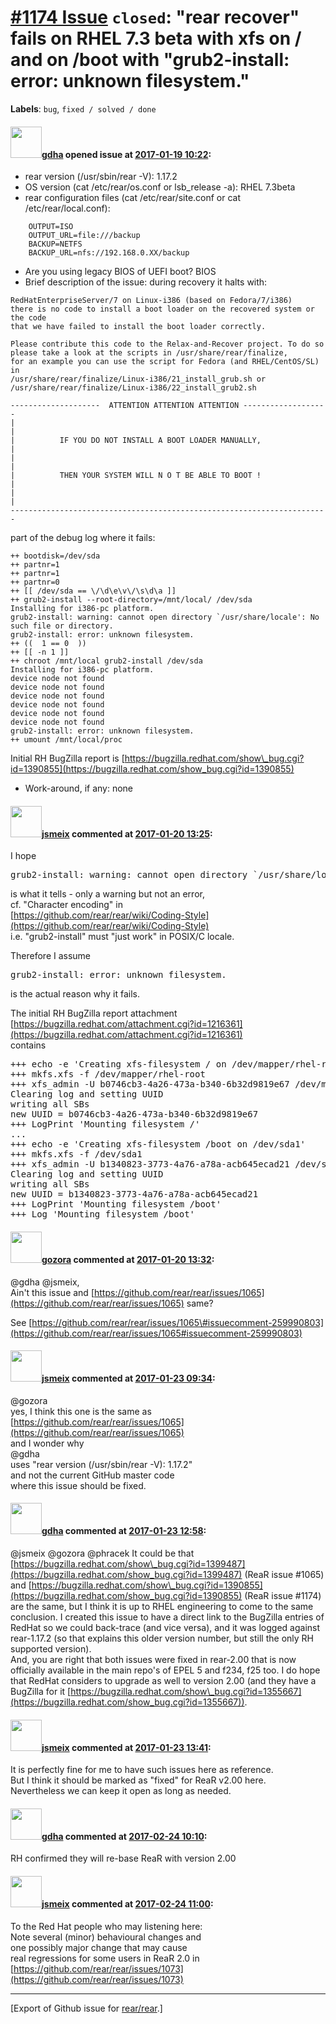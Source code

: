 [\#1174 Issue](https://github.com/rear/rear/issues/1174) `closed`: "rear recover" fails on RHEL 7.3 beta with xfs on / and on /boot with "grub2-install: error: unknown filesystem."
====================================================================================================================================================================================

**Labels**: `bug`, `fixed / solved / done`

#### <img src="https://avatars.githubusercontent.com/u/888633?u=cdaeb31efcc0048d3619651aa18dd4b76e636b21&v=4" width="50">[gdha](https://github.com/gdha) opened issue at [2017-01-19 10:22](https://github.com/rear/rear/issues/1174):

-   rear version (/usr/sbin/rear -V): 1.17.2
-   OS version (cat /etc/rear/os.conf or lsb\_release -a): RHEL 7.3beta
-   rear configuration files (cat /etc/rear/site.conf or cat
    /etc/rear/local.conf):

<!-- -->

        OUTPUT=ISO
        OUTPUT_URL=file:///backup
        BACKUP=NETFS
        BACKUP_URL=nfs://192.168.0.XX/backup

-   Are you using legacy BIOS of UEFI boot? BIOS
-   Brief description of the issue: during recovery it halts with:

<!-- -->

    RedHatEnterpriseServer/7 on Linux-i386 (based on Fedora/7/i386)
    there is no code to install a boot loader on the recovered system or the code
    that we have failed to install the boot loader correctly.

    Please contribute this code to the Relax-and-Recover project. To do so
    please take a look at the scripts in /usr/share/rear/finalize,
    for an example you can use the script for Fedora (and RHEL/CentOS/SL) in
    /usr/share/rear/finalize/Linux-i386/21_install_grub.sh or
    /usr/share/rear/finalize/Linux-i386/22_install_grub2.sh

    --------------------  ATTENTION ATTENTION ATTENTION -------------------
    |                                                                     |
    |          IF YOU DO NOT INSTALL A BOOT LOADER MANUALLY,              |
    |                                                                     |
    |          THEN YOUR SYSTEM WILL N O T BE ABLE TO BOOT !              |
    |                                                                     |
    -----------------------------------------------------------------------

part of the debug log where it fails:

    ++ bootdisk=/dev/sda
    ++ partnr=1
    ++ partnr=1
    ++ partnr=0
    ++ [[ /dev/sda == \/\d\e\v\/\s\d\a ]]
    ++ grub2-install --root-directory=/mnt/local/ /dev/sda
    Installing for i386-pc platform.
    grub2-install: warning: cannot open directory `/usr/share/locale': No such file or directory.
    grub2-install: error: unknown filesystem.
    ++ ((  1 == 0  ))
    ++ [[ -n 1 ]]
    ++ chroot /mnt/local grub2-install /dev/sda
    Installing for i386-pc platform.
    device node not found
    device node not found
    device node not found
    device node not found
    device node not found
    device node not found
    grub2-install: error: unknown filesystem.
    ++ umount /mnt/local/proc

Initial RH BugZilla report is
[https://bugzilla.redhat.com/show\_bug.cgi?id=1390855](https://bugzilla.redhat.com/show_bug.cgi?id=1390855)

-   Work-around, if any: none

#### <img src="https://avatars.githubusercontent.com/u/1788608?u=925fc54e2ce01551392622446ece427f51e2f0ce&v=4" width="50">[jsmeix](https://github.com/jsmeix) commented at [2017-01-20 13:25](https://github.com/rear/rear/issues/1174#issuecomment-274071369):

I hope

<pre>
grub2-install: warning: cannot open directory `/usr/share/locale': No such file or directory.
</pre>

is what it tells - only a warning but not an error,  
cf. "Character encoding" in  
[https://github.com/rear/rear/wiki/Coding-Style](https://github.com/rear/rear/wiki/Coding-Style)  
i.e. "grub2-install" must "just work" in POSIX/C locale.

Therefore I assume

<pre>
grub2-install: error: unknown filesystem.
</pre>

is the actual reason why it fails.

The initial RH BugZilla report attachment  
[https://bugzilla.redhat.com/attachment.cgi?id=1216361](https://bugzilla.redhat.com/attachment.cgi?id=1216361)  
contains

<pre>
+++ echo -e 'Creating xfs-filesystem / on /dev/mapper/rhel-root'
+++ mkfs.xfs -f /dev/mapper/rhel-root
+++ xfs_admin -U b0746cb3-4a26-473a-b340-6b32d9819e67 /dev/mapper/rhel-root
Clearing log and setting UUID
writing all SBs
new UUID = b0746cb3-4a26-473a-b340-6b32d9819e67
+++ LogPrint 'Mounting filesystem /'
...
+++ echo -e 'Creating xfs-filesystem /boot on /dev/sda1'
+++ mkfs.xfs -f /dev/sda1
+++ xfs_admin -U b1340823-3773-4a76-a78a-acb645ecad21 /dev/sda1
Clearing log and setting UUID
writing all SBs
new UUID = b1340823-3773-4a76-a78a-acb645ecad21
+++ LogPrint 'Mounting filesystem /boot'
+++ Log 'Mounting filesystem /boot'
</pre>

#### <img src="https://avatars.githubusercontent.com/u/12116358?u=1c5ba9dcee5ca3082f03029a7fbe647efd30eb49&v=4" width="50">[gozora](https://github.com/gozora) commented at [2017-01-20 13:32](https://github.com/rear/rear/issues/1174#issuecomment-274072682):

@gdha @jsmeix,  
Ain't this issue and
[https://github.com/rear/rear/issues/1065](https://github.com/rear/rear/issues/1065)
same?

See
[https://github.com/rear/rear/issues/1065\#issuecomment-259990803](https://github.com/rear/rear/issues/1065#issuecomment-259990803)

#### <img src="https://avatars.githubusercontent.com/u/1788608?u=925fc54e2ce01551392622446ece427f51e2f0ce&v=4" width="50">[jsmeix](https://github.com/jsmeix) commented at [2017-01-23 09:34](https://github.com/rear/rear/issues/1174#issuecomment-274439253):

@gozora  
yes, I think this one is the same as  
[https://github.com/rear/rear/issues/1065](https://github.com/rear/rear/issues/1065)  
and I wonder why  
@gdha  
uses "rear version (/usr/sbin/rear -V): 1.17.2"  
and not the current GitHub master code  
where this issue should be fixed.

#### <img src="https://avatars.githubusercontent.com/u/888633?u=cdaeb31efcc0048d3619651aa18dd4b76e636b21&v=4" width="50">[gdha](https://github.com/gdha) commented at [2017-01-23 12:58](https://github.com/rear/rear/issues/1174#issuecomment-274481740):

@jsmeix @gozora @phracek It could be that
[https://bugzilla.redhat.com/show\_bug.cgi?id=1399487](https://bugzilla.redhat.com/show_bug.cgi?id=1399487)
(ReaR issue \#1065) and
[https://bugzilla.redhat.com/show\_bug.cgi?id=1390855](https://bugzilla.redhat.com/show_bug.cgi?id=1390855)
(ReaR issue \#1174) are the same, but I think it is up to RHEL
engineering to come to the same conclusion. I created this issue to have
a direct link to the BugZilla entries of RedHat so we could back-trace
(and vice versa), and it was logged against rear-1.17.2 (so that
explains this older version number, but still the only RH supported
version).  
And, you are right that both issues were fixed in rear-2.00 that is now
officially available in the main repo's of EPEL 5 and f234, f25 too. I
do hope that RedHat considers to upgrade as well to version 2.00 (and
they have a BugZilla for it
[https://bugzilla.redhat.com/show\_bug.cgi?id=1355667](https://bugzilla.redhat.com/show_bug.cgi?id=1355667)).

#### <img src="https://avatars.githubusercontent.com/u/1788608?u=925fc54e2ce01551392622446ece427f51e2f0ce&v=4" width="50">[jsmeix](https://github.com/jsmeix) commented at [2017-01-23 13:41](https://github.com/rear/rear/issues/1174#issuecomment-274490376):

It is perfectly fine for me to have such issues here as reference.  
But I think it should be marked as "fixed" for ReaR v2.00 here.  
Nevertheless we can keep it open as long as needed.

#### <img src="https://avatars.githubusercontent.com/u/888633?u=cdaeb31efcc0048d3619651aa18dd4b76e636b21&v=4" width="50">[gdha](https://github.com/gdha) commented at [2017-02-24 10:10](https://github.com/rear/rear/issues/1174#issuecomment-282254532):

RH confirmed they will re-base ReaR with version 2.00

#### <img src="https://avatars.githubusercontent.com/u/1788608?u=925fc54e2ce01551392622446ece427f51e2f0ce&v=4" width="50">[jsmeix](https://github.com/jsmeix) commented at [2017-02-24 11:00](https://github.com/rear/rear/issues/1174#issuecomment-282264804):

To the Red Hat people who may listening here:  
Note several (minor) behavioural changes and  
one possibly major change that may cause  
real regressions for some users in ReaR 2.0 in  
[https://github.com/rear/rear/issues/1073](https://github.com/rear/rear/issues/1073)

------------------------------------------------------------------------

\[Export of Github issue for
[rear/rear](https://github.com/rear/rear).\]
